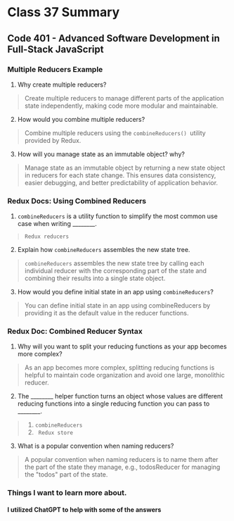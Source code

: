 # Class 37 Summary
## Code 401 - Advanced Software Development in Full-Stack JavaScript

### Multiple Reducers Example
1. Why create multiple reducers?
> Create multiple reducers to manage different parts of the application state independently, making code more modular and maintainable.
2. How would you combine multiple reducers?
> Combine multiple reducers using the `combineReducers() `utility provided by Redux.
3. How will you manage state as an immutable object? why?
> Manage state as an immutable object by returning a new state object in reducers for each state change. This ensures data consistency, easier debugging, and better predictability of application behavior.

### Redux Docs: Using Combined Reducers
1. `combineReducers` is a utility function to simplify the most common use case when writing ________.
> `Redux reducers`
2. Explain how `combineReducers` assembles the new state tree.
> `combineReducers` assembles the new state tree by calling each individual reducer with the corresponding part of the state and combining their results into a single state object.
3. How would you define initial state in an app using `combineReducers`?
> You can define initial state in an app using combineReducers by providing it as the default value in the reducer functions.

### Redux Doc: Combined Reducer Syntax
1. Why will you want to split your reducing functions as your app becomes more complex?
> As an app becomes more complex, splitting reducing functions is helpful to maintain code organization and avoid one large, monolithic reducer.
2. The ________ helper function turns an object whose values are different reducing functions into a single reducing function you can pass to ________.
> 1. `combineReducers `
> 2. ` Redux store`
3. What is a popular convention when naming reducers?
> A popular convention when naming reducers is to name them after the part of the state they manage, e.g., todosReducer for managing the "todos" part of the state.

### Things I want to learn more about.

#### I utilized ChatGPT to help with some of the answers